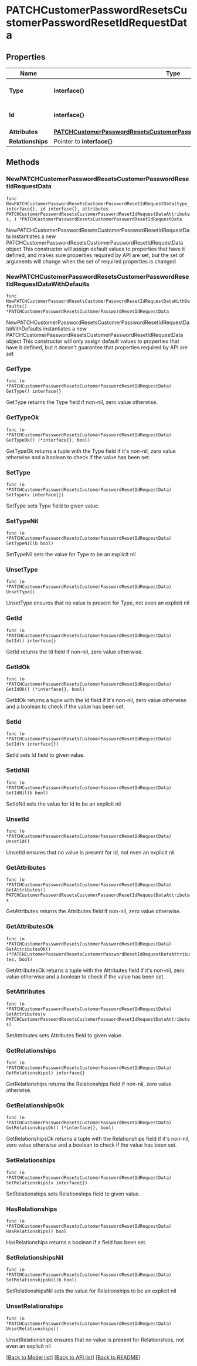 # PATCHCustomerPasswordResetsCustomerPasswordResetIdRequestData

## Properties

Name | Type | Description | Notes
------------ | ------------- | ------------- | -------------
**Type** | **interface{}** | The resource&#39;s type | 
**Id** | **interface{}** | The resource&#39;s id | 
**Attributes** | [**PATCHCustomerPasswordResetsCustomerPasswordResetIdRequestDataAttributes**](PATCHCustomerPasswordResetsCustomerPasswordResetIdRequestDataAttributes.md) |  | 
**Relationships** | Pointer to **interface{}** |  | [optional] 

## Methods

### NewPATCHCustomerPasswordResetsCustomerPasswordResetIdRequestData

`func NewPATCHCustomerPasswordResetsCustomerPasswordResetIdRequestData(type_ interface{}, id interface{}, attributes PATCHCustomerPasswordResetsCustomerPasswordResetIdRequestDataAttributes, ) *PATCHCustomerPasswordResetsCustomerPasswordResetIdRequestData`

NewPATCHCustomerPasswordResetsCustomerPasswordResetIdRequestData instantiates a new PATCHCustomerPasswordResetsCustomerPasswordResetIdRequestData object
This constructor will assign default values to properties that have it defined,
and makes sure properties required by API are set, but the set of arguments
will change when the set of required properties is changed

### NewPATCHCustomerPasswordResetsCustomerPasswordResetIdRequestDataWithDefaults

`func NewPATCHCustomerPasswordResetsCustomerPasswordResetIdRequestDataWithDefaults() *PATCHCustomerPasswordResetsCustomerPasswordResetIdRequestData`

NewPATCHCustomerPasswordResetsCustomerPasswordResetIdRequestDataWithDefaults instantiates a new PATCHCustomerPasswordResetsCustomerPasswordResetIdRequestData object
This constructor will only assign default values to properties that have it defined,
but it doesn't guarantee that properties required by API are set

### GetType

`func (o *PATCHCustomerPasswordResetsCustomerPasswordResetIdRequestData) GetType() interface{}`

GetType returns the Type field if non-nil, zero value otherwise.

### GetTypeOk

`func (o *PATCHCustomerPasswordResetsCustomerPasswordResetIdRequestData) GetTypeOk() (*interface{}, bool)`

GetTypeOk returns a tuple with the Type field if it's non-nil, zero value otherwise
and a boolean to check if the value has been set.

### SetType

`func (o *PATCHCustomerPasswordResetsCustomerPasswordResetIdRequestData) SetType(v interface{})`

SetType sets Type field to given value.


### SetTypeNil

`func (o *PATCHCustomerPasswordResetsCustomerPasswordResetIdRequestData) SetTypeNil(b bool)`

 SetTypeNil sets the value for Type to be an explicit nil

### UnsetType
`func (o *PATCHCustomerPasswordResetsCustomerPasswordResetIdRequestData) UnsetType()`

UnsetType ensures that no value is present for Type, not even an explicit nil
### GetId

`func (o *PATCHCustomerPasswordResetsCustomerPasswordResetIdRequestData) GetId() interface{}`

GetId returns the Id field if non-nil, zero value otherwise.

### GetIdOk

`func (o *PATCHCustomerPasswordResetsCustomerPasswordResetIdRequestData) GetIdOk() (*interface{}, bool)`

GetIdOk returns a tuple with the Id field if it's non-nil, zero value otherwise
and a boolean to check if the value has been set.

### SetId

`func (o *PATCHCustomerPasswordResetsCustomerPasswordResetIdRequestData) SetId(v interface{})`

SetId sets Id field to given value.


### SetIdNil

`func (o *PATCHCustomerPasswordResetsCustomerPasswordResetIdRequestData) SetIdNil(b bool)`

 SetIdNil sets the value for Id to be an explicit nil

### UnsetId
`func (o *PATCHCustomerPasswordResetsCustomerPasswordResetIdRequestData) UnsetId()`

UnsetId ensures that no value is present for Id, not even an explicit nil
### GetAttributes

`func (o *PATCHCustomerPasswordResetsCustomerPasswordResetIdRequestData) GetAttributes() PATCHCustomerPasswordResetsCustomerPasswordResetIdRequestDataAttributes`

GetAttributes returns the Attributes field if non-nil, zero value otherwise.

### GetAttributesOk

`func (o *PATCHCustomerPasswordResetsCustomerPasswordResetIdRequestData) GetAttributesOk() (*PATCHCustomerPasswordResetsCustomerPasswordResetIdRequestDataAttributes, bool)`

GetAttributesOk returns a tuple with the Attributes field if it's non-nil, zero value otherwise
and a boolean to check if the value has been set.

### SetAttributes

`func (o *PATCHCustomerPasswordResetsCustomerPasswordResetIdRequestData) SetAttributes(v PATCHCustomerPasswordResetsCustomerPasswordResetIdRequestDataAttributes)`

SetAttributes sets Attributes field to given value.


### GetRelationships

`func (o *PATCHCustomerPasswordResetsCustomerPasswordResetIdRequestData) GetRelationships() interface{}`

GetRelationships returns the Relationships field if non-nil, zero value otherwise.

### GetRelationshipsOk

`func (o *PATCHCustomerPasswordResetsCustomerPasswordResetIdRequestData) GetRelationshipsOk() (*interface{}, bool)`

GetRelationshipsOk returns a tuple with the Relationships field if it's non-nil, zero value otherwise
and a boolean to check if the value has been set.

### SetRelationships

`func (o *PATCHCustomerPasswordResetsCustomerPasswordResetIdRequestData) SetRelationships(v interface{})`

SetRelationships sets Relationships field to given value.

### HasRelationships

`func (o *PATCHCustomerPasswordResetsCustomerPasswordResetIdRequestData) HasRelationships() bool`

HasRelationships returns a boolean if a field has been set.

### SetRelationshipsNil

`func (o *PATCHCustomerPasswordResetsCustomerPasswordResetIdRequestData) SetRelationshipsNil(b bool)`

 SetRelationshipsNil sets the value for Relationships to be an explicit nil

### UnsetRelationships
`func (o *PATCHCustomerPasswordResetsCustomerPasswordResetIdRequestData) UnsetRelationships()`

UnsetRelationships ensures that no value is present for Relationships, not even an explicit nil

[[Back to Model list]](../README.md#documentation-for-models) [[Back to API list]](../README.md#documentation-for-api-endpoints) [[Back to README]](../README.md)


